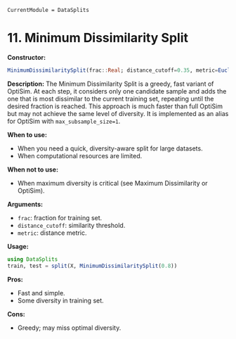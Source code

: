 ```@meta
CurrentModule = DataSplits
```

# 11. Minimum Dissimilarity Split

**Constructor:**

```julia
MinimumDissimilaritySplit(frac::Real; distance_cutoff=0.35, metric=Euclidean())
```

**Description:**
The Minimum Dissimilarity Split is a greedy, fast variant of OptiSim. At each step, it considers only one candidate sample and adds the one that is most dissimilar to the current training set, repeating until the desired fraction is reached. This approach is much faster than full OptiSim but may not achieve the same level of diversity. It is implemented as an alias for OptiSim with `max_subsample_size=1`.

**When to use:**

- When you need a quick, diversity-aware split for large datasets.
- When computational resources are limited.

**When not to use:**

- When maximum diversity is critical (see Maximum Dissimilarity or OptiSim).

**Arguments:**

- `frac`: fraction for training set.
- `distance_cutoff`: similarity threshold.
- `metric`: distance metric.

**Usage:**

```julia
using DataSplits
train, test = split(X, MinimumDissimilaritySplit(0.8))
```

**Pros:**

- Fast and simple.
- Some diversity in training set.

**Cons:**

- Greedy; may miss optimal diversity.
